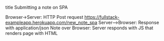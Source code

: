 title Submitting a note on SPA

Browser->Server: HTTP Post request https://fullstack-exampleapp.herokuapp.com/new_note_spa
Server-->Browser: Response with application/json
Note over Browser: Server responds with JS that renders page with HTML
